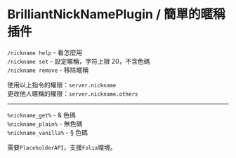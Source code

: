 # BrilliantNickNamePlugin / 簡單的暱稱插件

` /nickname help ` - 看怎麼用   
` /nickname set ` - 設定暱稱，字符上限 20，不含色碼   
` /nickname remove ` - 移除暱稱   
   
使用以上指令的權限：` server.nickname `   
更改他人暱稱的權限：` server.nickname.others `   

---
   
` %nickname_get% ` - & 色碼   
` %nickname_plain% ` - 無色碼   
` %nickname_vanilla% ` - § 色碼   
   
需要` PlaceholderAPI `，支援` Folia `環境。   